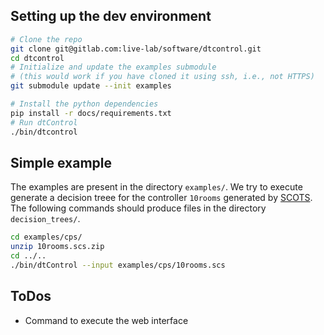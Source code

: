 
## Setting up the dev environment
```bash
# Clone the repo 
git clone git@gitlab.com:live-lab/software/dtcontrol.git
cd dtcontrol
# Initialize and update the examples submodule
# (this would work if you have cloned it using ssh, i.e., not HTTPS)
git submodule update --init examples

# Install the python dependencies
pip install -r docs/requirements.txt
# Run dtControl
./bin/dtcontrol
```

## Simple example
The examples are present in the directory `examples/`. 
We try to execute generate a decision treee for the controller `10rooms` generated by [SCOTS](https://webarchiv.typo3.tum.de/EI/hcs/en/software/scots/). The following commands should produce files in the directory `decision_trees/`.

```bash
cd examples/cps/
unzip 10rooms.scs.zip
cd ../..
./bin/dtControl --input examples/cps/10rooms.scs
```

## ToDos
- Command to execute the web interface

